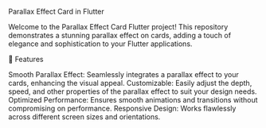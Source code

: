 Parallax Effect Card in Flutter

Welcome to the Parallax Effect Card Flutter project! This repository demonstrates a stunning parallax effect on cards, adding a touch of elegance and sophistication to your Flutter applications.

🌟 Features

Smooth Parallax Effect: Seamlessly integrates a parallax effect to your cards, enhancing the visual appeal.
Customizable: Easily adjust the depth, speed, and other properties of the parallax effect to suit your design needs.
Optimized Performance: Ensures smooth animations and transitions without compromising on performance.
Responsive Design: Works flawlessly across different screen sizes and orientations.

